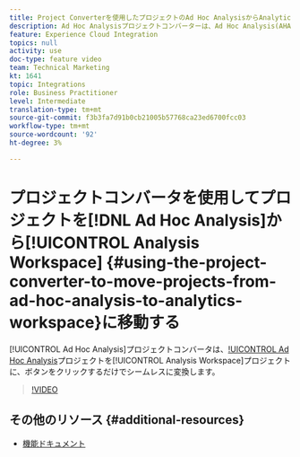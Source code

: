 ```yaml
---
title: Project Converterを使用したプロジェクトのAd Hoc AnalysisからAnalytics Workspaceへの移動
description: Ad Hoc Analysisプロジェクトコンバーターは、Ad Hoc Analysis(AHA)プロジェクトをAnalysis Workspaceプロジェクトにシームレスに変換します。
feature: Experience Cloud Integration
topics: null
activity: use
doc-type: feature video
team: Technical Marketing
kt: 1641
topic: Integrations
role: Business Practitioner
level: Intermediate
translation-type: tm+mt
source-git-commit: f3b3fa7d91b0cb21005b57768ca23ed6700fcc03
workflow-type: tm+mt
source-wordcount: '92'
ht-degree: 3%

---
```



# プロジェクトコンバータを使用してプロジェクトを[!DNL Ad Hoc Analysis]から[!UICONTROL Analysis Workspace] {#using-the-project-converter-to-move-projects-from-ad-hoc-analysis-to-analytics-workspace}に移動する

[!UICONTROL Ad Hoc Analysis]プロジェクトコンバータは、[!UICONTROL Ad Hoc Analysis](AHA)プロジェクトを[!UICONTROL Analysis Workspace]プロジェクトに、ボタンをクリックするだけでシームレスに変換します。

>[!VIDEO](https://video.tv.adobe.com/v/23118/?quality=12)

## その他のリソース {#additional-resources}

* [機能ドキュメント](https://marketing.adobe.com/resources/help/en_US/analytics/aha2aw/)
